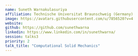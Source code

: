 ```yaml
---
name: Suneth Warnakulasuriya
affiliation: Technische Universitat Braunschweig (Germany)
image: https://avatars.githubusercontent.com/u/7856520?v=4
website:
github: https://github.com/sunethwarna
linkedin: https://www.linkedin.com/in/sunethwarna/
session: talks3
priority: 2
talk_title: "Computational Solid Mechanics"
---
```

